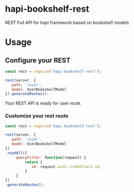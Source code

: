 # hapi-bookshelf-rest
REST Full API for hapi framework based on bookshelf models

# Usage

## Configure your REST
```javascript
const rest = require('hapi-bookshelf-rest');

rest(server, {
   path: '/user',
   model: UserBookshelfModel
}).generateRoutes();
```

Your REST API is ready for user route.

### Customize your rest route

```javascript
const rest = require('hapi-bookshelf-rest');

rest(server, {
   path: '/user',
   model: UserBookshelfModel
})
.readAll({
     queryFilter: function(request) {
         return {
            id: request.auth.credentials.id,
         }
     }
})
.generateRoutes();
```
